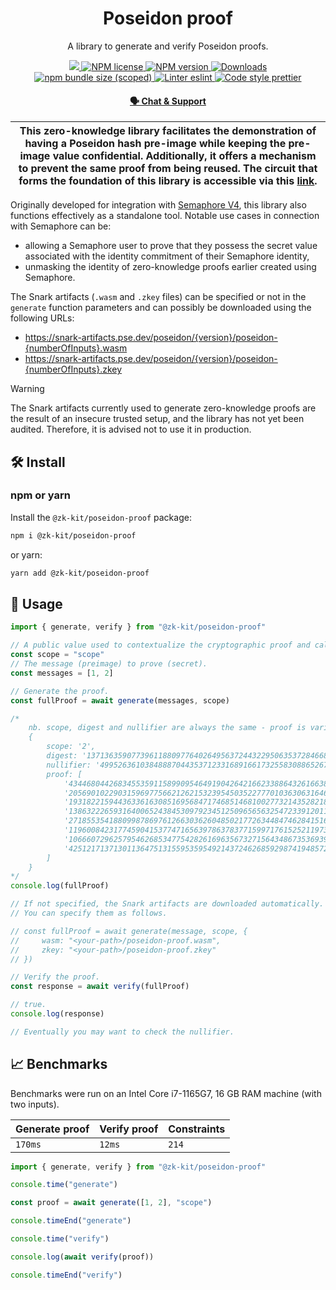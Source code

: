 <p align="center">
    <h1 align="center">
        Poseidon proof
    </h1>
    <p align="center">A library to generate and verify Poseidon proofs.</p>
</p>

<p align="center">
    <a href="https://github.com/privacy-scaling-explorations/zk-kit">
        <img src="https://img.shields.io/badge/project-zk--kit-blue.svg?style=flat-square">
    </a>
    <a href="https://github.com/privacy-scaling-explorations/zk-kit/tree/main/packages/poseidon-proof/LICENSE">
        <img alt="NPM license" src="https://img.shields.io/npm/l/%40zk-kit%2Fposeidon-proof?style=flat-square">
    </a>
    <a href="https://www.npmjs.com/package/@zk-kit/poseidon-proof">
        <img alt="NPM version" src="https://img.shields.io/npm/v/@zk-kit/poseidon-proof?style=flat-square" />
    </a>
    <a href="https://npmjs.org/package/@zk-kit/poseidon-proof">
        <img alt="Downloads" src="https://img.shields.io/npm/dm/@zk-kit/poseidon-proof.svg?style=flat-square" />
    </a>
    <a href="https://bundlephobia.com/package/@zk-kit/poseidon-proof">
        <img alt="npm bundle size (scoped)" src="https://img.shields.io/bundlephobia/minzip/@zk-kit/poseidon-proof" />
    </a>
    <a href="https://eslint.org/">
        <img alt="Linter eslint" src="https://img.shields.io/badge/linter-eslint-8080f2?style=flat-square&logo=eslint" />
    </a>
    <a href="https://prettier.io/">
        <img alt="Code style prettier" src="https://img.shields.io/badge/code%20style-prettier-f8bc45?style=flat-square&logo=prettier" />
    </a>
</p>

<div align="center">
    <h4>
        <a href="https://appliedzkp.org/discord">
            🗣️ Chat &amp; Support
        </a>
    </h4>
</div>

| This zero-knowledge library facilitates the demonstration of having a Poseidon hash pre-image while keeping the pre-image value confidential. Additionally, it offers a mechanism to prevent the same proof from being reused. The circuit that forms the foundation of this library is accessible via this [link](https://github.com/privacy-scaling-explorations/zk-kit.circom/blob/main/packages/poseidon-proof/src/poseidon-proof.circom). |
| ---------------------------------------------------------------------------------------------------------------------------------------------------------------------------------------------------------------------------------------------------------------------------------------------------------------------------------------------------------------------------------------------------------------------------------------------- |

Originally developed for integration with [Semaphore V4](https://github.com/semaphore-protocol/semaphore), this library also functions effectively as a standalone tool. Notable use cases in connection with Semaphore can be:

-   allowing a Semaphore user to prove that they possess the secret value associated with the identity commitment of their Semaphore identity,
-   unmasking the identity of zero-knowledge proofs earlier created using Semaphore.

The Snark artifacts (`.wasm` and `.zkey` files) can be specified or not in the `generate` function parameters and can possibly be downloaded using the following URLs:

-   https://snark-artifacts.pse.dev/poseidon/{version}/poseidon-{numberOfInputs}.wasm
-   https://snark-artifacts.pse.dev/poseidon/{version}/poseidon-{numberOfInputs}.zkey

> [!WARNING]  
> The Snark artifacts currently used to generate zero-knowledge proofs are the result of an insecure trusted setup, and the library has not yet been audited. Therefore, it is advised not to use it in production.

## 🛠 Install

### npm or yarn

Install the `@zk-kit/poseidon-proof` package:

```bash
npm i @zk-kit/poseidon-proof
```

or yarn:

```bash
yarn add @zk-kit/poseidon-proof
```

## 📜 Usage

```typescript
import { generate, verify } from "@zk-kit/poseidon-proof"

// A public value used to contextualize the cryptographic proof and calculate the nullifier.
const scope = "scope"
// The message (preimage) to prove (secret).
const messages = [1, 2]

// Generate the proof.
const fullProof = await generate(messages, scope)

/*
    nb. scope, digest and nullifier are always the same - proof is variable.
    {
        scope: '2',
        digest: '13713635907739611880977640264956372443229506353728466835599871320028961887800',
        nullifier: '4995263610384888704435371233168916617325583088652670186865584118891394144999',
        proof: [
            '4344680442683455359115899095464919042642166233886432616638435348359080260980',
            '20569010229031596977566212621532395450352277701036306316464269899598925981651',
            '19318221594436336163085169568471746851468100277321435282188061183430353155289',
            '13863222659316400652438453097923451250965656325472339120118358727133180331649',
            '2718553541880998786976126630362604850217726344847462841516918030540821216281',
            '11960084231774590415377471656397863783771599717615252119734899677642065267169',
            '10666072962579546268534775428261696356732715643486735369393626224913301307278',
            '4251217137130113647513155953595492143724626859298741948572817563032672674599'
        ]
    }
*/
console.log(fullProof)

// If not specified, the Snark artifacts are downloaded automatically.
// You can specify them as follows.

// const fullProof = await generate(message, scope, {
//     wasm: "<your-path>/poseidon-proof.wasm",
//     zkey: "<your-path>/poseidon-proof.zkey"
// })

// Verify the proof.
const response = await verify(fullProof)

// true.
console.log(response)

// Eventually you may want to check the nullifier.
```

## 📈 Benchmarks

Benchmarks were run on an Intel Core i7-1165G7, 16 GB RAM machine (with two inputs).

| Generate proof | Verify proof | Constraints |
| -------------- | ------------ | ----------- |
| `170ms`        | `12ms`       | `214`       |

```js
import { generate, verify } from "@zk-kit/poseidon-proof"

console.time("generate")

const proof = await generate([1, 2], "scope")

console.timeEnd("generate")

console.time("verify")

console.log(await verify(proof))

console.timeEnd("verify")
```

